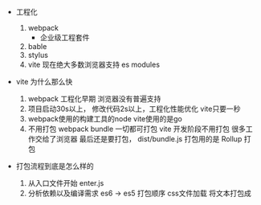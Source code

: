 -  工程化
    1. webpack
        - 企业级工程套件
    2. bable
    3. stylus
    4. vite
        <script typr = 'module'></script>
        现在绝大多数浏览器支持 es modules
-  vite 为什么那么快
    1. webpack 工程化早期 浏览器没有普遍支持
    2. 项目启动30s以上， 修改代码2s以上，工程化性能优化
        vite只要一秒
    3. webpack使用的构建工具的node
        vite使用的是go
    4. 不用打包
        webpack bundle 一切都可打包
        vite 开发阶段不用打包
        很多工作交给了浏览器
        最后还是要打包， dist/bundle.js
        打包用的是 Rollup 打包 

- 打包流程到底是怎么样的
    1. 从入口文件开始 enter.js
    2. 分析依赖以及编译需求
        es6 -> es5
        打包顺序
        css文件加载 将文本打包成 <style>cssText</style>
